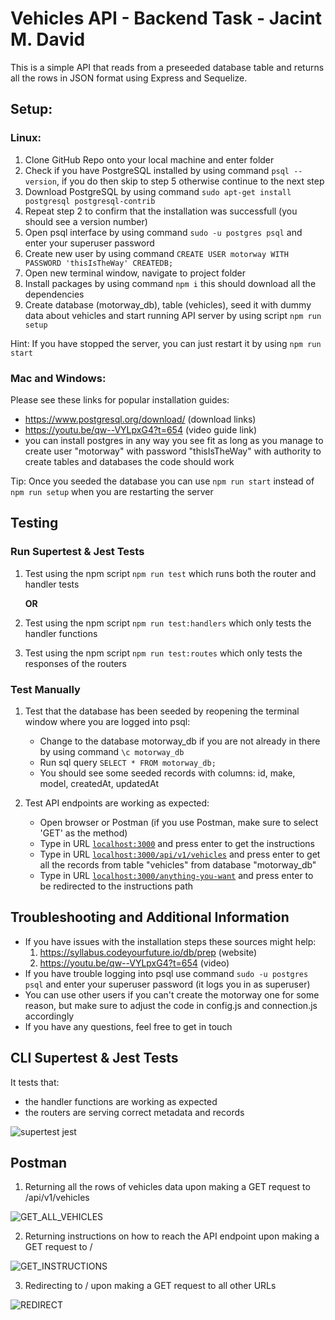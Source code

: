 # Vehicles API - Backend Task - Jacint M. David
This is a simple API that reads from a preseeded database table and returns all the rows in JSON format using Express and Sequelize.

## Setup:

### Linux:

1. Clone GitHub Repo onto your local machine and enter folder
2. Check if you have PostgreSQL installed by using command ```psql --version```, if you do then skip to step 5 otherwise continue to the next step
3. Download PostgreSQL by using command ```sudo apt-get install postgresql postgresql-contrib```
4. Repeat step 2 to confirm that the installation was successfull (you should see a version number)
5. Open psql interface by using command ```sudo -u postgres psql``` and enter your superuser password
6. Create new user by using command ```CREATE USER motorway WITH PASSWORD 'thisIsTheWay' CREATEDB;``` 
8. Open new terminal window, navigate to project folder
9. Install packages by using command ```npm i``` this should download all the dependencies
10. Create database (motorway_db), table (vehicles), seed it with dummy data about vehicles and start running API server by using script ```npm run setup```

Hint: If you have stopped the server, you can just restart it by using ```npm run start```


### Mac and Windows:
Please see these links for popular installation guides:
- https://www.postgresql.org/download/ (download links) 
- https://youtu.be/qw--VYLpxG4?t=654 (video guide link)
- you can install postgres in any way you see fit as long as you manage to create user "motorway" with password "thisIsTheWay" with authority to create tables and databases the code should work

Tip: Once you seeded the database you can use ```npm run start``` instead of ```npm run setup``` when you are restarting the server


## Testing

### Run Supertest & Jest Tests
1. Test using the npm script ```npm run test``` which runs both the router and handler tests

    **OR**

1. Test using the npm script ```npm run test:handlers``` which only tests the handler functions
2. Test using the npm script ```npm run test:routes``` which only tests the responses of the routers

### Test Manually
1. Test that the database has been seeded by reopening the terminal window where you are logged into psql:
    - Change to the database motorway_db if you are not already in there by using command ```\c motorway_db```
    - Run sql query ```SELECT * FROM motorway_db;```
    - You should see some seeded records with columns: id, make, model, createdAt, updatedAt
    
2. Test API endpoints are working as expected:
    - Open browser or Postman (if you use Postman, make sure to select 'GET' as the method)
    - Type in URL [```localhost:3000```](http://localhost:3000/) and press enter to get the instructions
    - Type in URL [```localhost:3000/api/v1/vehicles```](http://localhost:3000/api/v1/vehicles) and press enter to get all the records from table "vehicles" from database "motorway_db"
    - Type in URL [```localhost:3000/anything-you-want```](http://localhost:3000/anything-you-want) and press enter to be redirected to the instructions path


## Troubleshooting and Additional Information
- If you have issues with the installation steps these sources might help:
    1. https://syllabus.codeyourfuture.io/db/prep (website)
    2. https://youtu.be/qw--VYLpxG4?t=654 (video)
- If you have trouble logging into psql use command ```sudo -u postgres psql``` and enter your superuser password (it logs you in as superuser)
- You can use other users if you can't create the motorway one for some reason, but make sure to adjust the code in config.js and connection.js accordingly
- If you have any questions, feel free to get in touch

## CLI Supertest & Jest Tests

It tests that:
- the handler functions are working as expected
- the routers are serving correct metadata and records

![supertest jest](https://user-images.githubusercontent.com/89414746/169185609-6e368ee0-d712-468e-a4dd-2dc74700f2f2.png)

## Postman

1. Returning all the rows of vehicles data upon making a GET request to /api/v1/vehicles

![GET_ALL_VEHICLES](https://user-images.githubusercontent.com/89414746/169159660-a1551cf2-e718-4dd1-a539-db0f88b4c6cc.png)

2. Returning instructions on how to reach the API endpoint upon making a GET request to /

![GET_INSTRUCTIONS](https://user-images.githubusercontent.com/89414746/169160045-65beb9fc-f71a-404b-b83c-0d0a12e25817.png)

3. Redirecting to / upon making a GET request to all other URLs

![REDIRECT](https://user-images.githubusercontent.com/89414746/169160162-1c226944-6bbf-45ec-8f7a-03939b669023.png)
